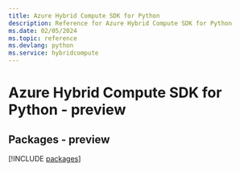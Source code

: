 ```yaml
---
title: Azure Hybrid Compute SDK for Python
description: Reference for Azure Hybrid Compute SDK for Python
ms.date: 02/05/2024
ms.topic: reference
ms.devlang: python
ms.service: hybridcompute
---
```

# Azure Hybrid Compute SDK for Python - preview
## Packages - preview
[!INCLUDE [packages](hybrid-compute-index.md)]